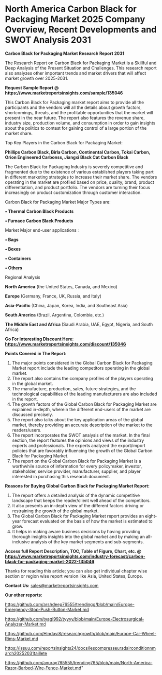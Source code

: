 # North America Carbon Black for Packaging Market 2025 Company Overview, Recent Developments and SWOT Analysis 2031

<strong>Carbon Black for Packaging Market Research Report 2031</strong>

The Research Report on Carbon Black for Packaging Market is a Skillful and Deep Analysis of the Present Situation and Challenges. This research report also analyzes other important trends and market drivers that will affect market growth over 2025-2031.

<strong>Request Sample Report @ <a href=https://www.marketreportsinsights.com/sample/135046>https://www.marketreportsinsights.com/sample/135046</a></strong>

This Carbon Black for Packaging market report aims to provide all the participants and the vendors will all the details about growth factors, shortcomings, threats, and the profitable opportunities that the market will present in the near future. The report also features the revenue share, industry size, production volume, and consumption in order to gain insights about the politics to contest for gaining control of a large portion of the market share.

Top Key Players in the Carbon Black for Packaging Market:

<strong>Phillips Carbon Black, Birla Carbon, Continental Carbon, Tokai Carbon, Orion Engineered Carbonss, Jiangxi Black Cat Carbon Black</strong>

The Carbon Black for Packaging Industry is severely competitive and fragmented due to the existence of various established players taking part in different marketing strategies to increase their market share. The vendors operating in the market are profiled based on price, quality, brand, product differentiation, and product portfolio. The vendors are turning their focus increasingly on product customization through customer interaction.

Carbon Black for Packaging Market Major Types are:

<strong>• Thermal Carbon Black Products

• Furnace Carbon Black Products</strong>

Market Major end-user applications :

<strong>• Bags

• Boxes

• Containers

• Others</strong>

Regional Analysis

</u><strong><b>North America</b></strong> (the United States, Canada, and Mexico)

<strong><b>Europe </b></strong>(Germany, France, UK, Russia, and Italy)

<strong><b>Asia-Pacific</b></strong> (China, Japan, Korea, India, and Southeast Asia)

<strong><b>South America</b></strong> (Brazil, Argentina, Colombia, etc.)

<strong><b>The Middle East and Africa</b></strong> (Saudi Arabia, UAE, Egypt, Nigeria, and South Africa)

<strong>Go For Interesting Discount Here: <a href=https://www.marketreportsinsights.com/discount/135046>https://www.marketreportsinsights.com/discount/135046</a></strong>

<strong>Points Covered in The Report:</strong>
<ol>
  <li>The major points considered in the Global Carbon Black for Packaging Market report include the leading competitors operating in the global market.</li>
  <li>The report also contains the company profiles of the players operating in the global market.</li>
  <li>The manufacture, production, sales, future strategies, and the technological capabilities of the leading manufacturers are also included in the report.</li>
  <li>The growth factors of the Global Carbon Black for Packaging Market are explained in-depth, wherein the different end-users of the market are discussed precisely.</li>
  <li>The report also talks about the key application areas of the global market, thereby providing an accurate description of the market to the readers/users.</li>
  <li>The report incorporates the SWOT analysis of the market. In the final section, the report features the opinions and views of the industry experts and professionals. The experts analyzed the export/import policies that are favorably influencing the growth of the Global Carbon Black for Packaging Market.</li>
  <li>The report on the Global Carbon Black for Packaging Market is a worthwhile source of information for every policymaker, investor, stakeholder, service provider, manufacturer, supplier, and player interested in purchasing this research document.</li>
</ol>
<strong>Reasons for Buying Global Carbon Black for Packaging Market Report:</strong>

<ol>
  <li>The report offers a detailed analysis of the dynamic competitive landscape that keeps the reader/client well ahead of the competitors.</li>
  <li>It also presents an in-depth view of the different factors driving or restraining the growth of the global market.</li>
  <li>The Global Carbon Black for Packaging Market report provides an eight-year forecast evaluated on the basis of how the market is estimated to grow.</li>
  <li>It helps in making aware business decisions by having providing thorough insights insights into the global market and by making an all-inclusive analysis of the key market segments and sub-segments.</li>
</ol>
<strong>Access full Report Description, TOC, Table of Figure, Chart, etc. @ <a href=https://www.marketreportsinsights.com/industry-forecast/carbon-black-for-packaging-market-2022-135046>https://www.marketreportsinsights.com/industry-forecast/carbon-black-for-packaging-market-2022-135046</a></strong>


Thanks for reading this article; you can also get individual chapter wise section or region wise report version like Asia, United States, Europe.

<strong>Contact Us:</strong>
sales@marketreportsinsights.com

<strong>Our other reports:</strong>

<a href=https://github.com/arshdeep76555/trendingg/blob/main/Europe-Emergency-Stop-Push-Button-Market.md>https://github.com/arshdeep76555/trendingg/blob/main/Europe-Emergency-Stop-Push-Button-Market.md</a>

<a href=https://github.com/tyagi992/tyyyy/blob/main/Europe-Electrosurgical-Analyzer-Market.md>https://github.com/tyagi992/tyyyy/blob/main/Europe-Electrosurgical-Analyzer-Market.md</a>

<a href=https://github.com/Hindavi8/researchgrowth/blob/main/Europe-Car-Wheel-Rims-Market.md>https://github.com/Hindavi8/researchgrowth/blob/main/Europe-Car-Wheel-Rims-Market.md</a>

<a href=https://issuu.com/reportsinsights24/docs/lescompresseursdairconditionnmarch20252031taillete>https://issuu.com/reportsinsights24/docs/lescompresseursdairconditionnmarch20252031taillete</a>

<a href=https://github.com/anurag765555/trending765/blob/main/North-America-Razor-Barbed-Wire-Fence-Market.md>https://github.com/anurag765555/trending765/blob/main/North-America-Razor-Barbed-Wire-Fence-Market.md</a>"
